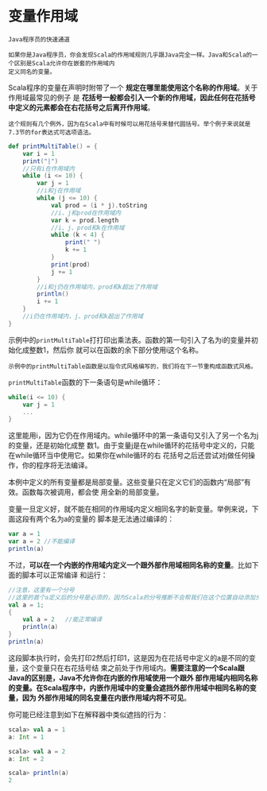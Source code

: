 变量作用域
================================================================================
```
Java程序员的快速通道

如果你是Java程序员，你会发现Scala的作用域规则几乎跟Java完全一样。Java和Scala的一个区别是Scala允许你在嵌套的作用域内
定义同名的变量。
```
Scala程序的变量在声明时附带了一个 **规定在哪里能使用这个名称的作用域**。关于作用域最常见的例子
是 **花括号一般都会引入一个新的作用域，因此任何在花括号中定义的元素都会在右花括号之后离开作用域**。
```
这个规则有几个例外，因为在Scala中有时候可以用花括号来替代圆括号。举个例子来说就是7.3节的for表达式可选项语法。
```
```scala
def printMultiTable() = {
    var i = 1
    print("|")
    //只有i在作用域内
    while (i <= 10) {
        var j = 1
        //i和j在作用域
        while (j <= 10) {
            val prod = (i * j).toString
            //i、j和prod在作用域内
            var k = prod.length
            //i、j、prod和k在作用域
            while (k < 4) {
                print(" ")
                k += 1
            }
            print(prod)
            j += 1
        }
        //i和j仍在作用域内，prod和k超出了作用域
        println()
        i += 1
    }
    //i仍在作用域内，j、prod和k超出了作用域
}
```
示例中的`printMultiTable`打打印出乘法表。函数的第一句引入了名为i的变量并初始化成整数1，然后你
就可以在函数的余下部分使用i这个名称。
```
示例中的printMultiTable函数是以指令式风格编写的，我们将在下一节重构成函数式风格。
```
`printMultiTable`函数的下一条语句是while循环：
```scala
while(i <= 10) {
    var j = 1
    ...
}
```
这里能用i，因为它仍在作用域内。while循环中的第一条语句又引入了另一个名为j的变量，还是初始化成整
数1。由于变量j是在while循环的花括号中定义的，只能在while循环当中使用它。如果你在while循环的右
花括号之后还尝试对j做任何操作，你的程序将无法编译。

本例中定义的所有变量都是局部变量。这些变量只在定义它们的函数内“局部”有效。函数每次被调用，都会使
用全新的局部变量。

变量一旦定义好，就不能在相同的作用域内定义相同名字的新变量。举例来说，下面这段有两个名为a的变量的
脚本是无法通过编译的：
```scala
var a = 1
var a = 2 //不能编译
println(a)
```
不过，**可以在一个内嵌的作用域内定义一个跟外部作用域相同名称的变量**。比如下面的脚本可以正常编译
和运行：
```scala
//注意，这里有一个分号
//这里的首个a定义后的分号是必须的，因为Scala的分号推断不会帮我们在这个位置自动添加分号
val a = 1;
{
	val a = 2   //能正常编译
	println(a)
}
println(a)
```
这段脚本执行时，会先打印2然后打印1，这是因为在花括号中定义的a是不同的变量，这个变量只在右花括号结
束之前处于作用域内。**需要注意的一个Scala跟Java的区别是，Java不允许你在内嵌的作用域使用一个跟外
部作用域内相同名称的变量。在Scala程序中，内嵌作用域中的变量会遮挡外部作用域中相同名称的变量，因为
外部作用域的同名变量在内嵌作用域内将不可见**。

你可能已经注意到如下在解释器中类似遮挡的行为：
```scala
scala> val a = 1
a: Int = 1

scala> val a = 2
a: Int = 2

scala> println(a)
2
```



